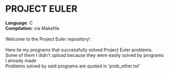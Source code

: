 # PROJECT EULER
<b>Language</b>: C<br>
<b>Compilation</b>: via Makefile<br>
<br>
Welcome to the Project Euler repository!<br>
<br>
Here lie my programs that successfully solved Project Euler problems.<br>
Some of them I didn't upload because they were easily solved by programs I already made<br>
Problems solved by said programs are quoted in 'prob_other.txt'